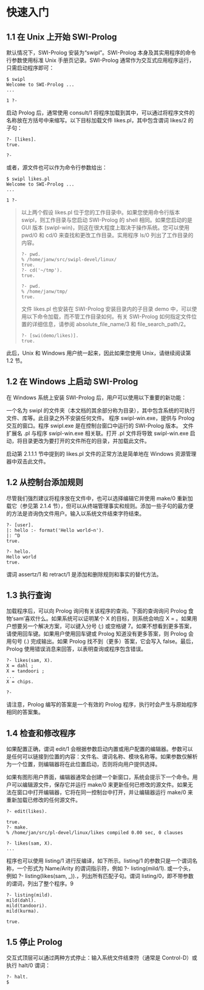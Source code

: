 # 快速入门

## 1.1 在 Unix 上开始 SWI-Prolog

默认情况下，SWI-Prolog 安装为“swipl”。SWI-Prolog 本身及其实用程序的命令行参数使用标准 Unix 手册页记录。SWI-Prolog 通常作为交互式应用程序运行，只需启动程序即可：

```shell
$ swipl
Welcome to SWI-Prolog ...
...

1 ?-
```

启动 Prolog 后，通常使用 consult/1 将程序加载到其中，可以通过将程序文件的名称放在方括号中来缩写。以下目标加载文件 likes.pl，其中包含谓词 likes/2 的子句：

```shell
?- [likes].
true.

?-
```

或者，源文件也可以作为命令行参数给出：

```shell
$ swipl likes.pl
Welcome to SWI-Prolog ...
...

1 ?-
```

> 以上两个假设 likes.pl 位于您的工作目录中。如果您使用命令行版本 swipl，则工作目录与您启动 SWI-Prolog 的 shell 相同。如果您启动的是 GUI 版本 (swipl-win)，则这在很大程度上取决于操作系统。您可以使用 pwd/0 和 cd/0 来查找和更改工作目录。实用程序 ls/0 列出了工作目录的内容。
>
> ```shell
> ?- pwd.
> % /home/janw/src/swipl-devel/linux/
> true.
> ?- cd('~/tmp').
> true.
>
> ?- pwd.
> % /home/janw/tmp/
> true.
> ```
>
> 文件 likes.pl 也安装在 SWI-Prolog 安装目录内的子目录 demo 中，可以使用以下命令加载，而不管工作目录如何。有关 SWI-Prolog 如何指定文件位置的详细信息，请参阅 absolute_file_name/3 和 file_search_path/2。
>
> ```shell
> ?- [swi(demo/likes)].
> true.
> ```

此后，Unix 和 Windows 用户统一起来，因此如果您使用 Unix，请继续阅读第 1.2 节。

## 1.2 在 Windows 上启动 SWI-Prolog

在 Windows 系统上安装 SWI-Prolog 后，用户可以使用以下重要的新功能：

一个名为 swipl 的文件夹（本文档的其余部分称为目录），其中包含系统的可执行文件、库等。此目录之外不安装任何文件。
程序 swipl-win.exe，提供与 Prolog 交互的窗口。程序 swipl.exe 是在控制台窗口中运行的 SWI-Prolog 版本。
文件扩展名 .pl 与程序 swipl-win.exe 相关联。打开 .pl 文件将导致 swipl-win.exe 启动，将目录更改为要打开的文件所在的目录，并加载此文件。

启动第 2.1.1.1 节中提到的 likes.pl 文件的正常方法是简单地在 Windows 资源管理器中双击此文件。

## 1.2 从控制台添加规则
尽管我们强烈建议将程序放在文件中，也可以选择编辑它并使用 make/0 重新加载它（参见第 2.1.4 节），但可以从终端管理事实和规则。添加一些子句的最方便的方法是咨询伪文件用户。输入以系统文件结束字符结束。

```shell
?- [user].
|: hello :- format('Hello world~n').
|: ^D
true.

?- hello.
Hello world
true.
```

谓词 assertz/1 和 retract/1 是添加和删除规则和事实的替代方法。

## 1.3 执行查询

加载程序后，可以向 Prolog 询问有关该程序的查询。下面的查询询问 Prolog 食物‘sam’喜欢什么。如果系统可以证明某个 X 的目标，则系统会响应 X = <value>。如果用户想要另一个解决方案，可以键入分号 (;) 或空格键 7。如果不想看到更多答案，请使用回车键。如果用户使用回车键或 Prolog 知道没有更多答案，则 Prolog 会用句号 (.) 完成输出。如果 Prolog 找不到（更多）答案，它会写入 false。最后，Prolog 使用错误消息来回答，以表明查询或程序包含错误。

```shell
?- likes(sam, X).
X = dahl ;
X = tandoori ;
...
X = chips.

?-
```

请注意，Prolog 编写的答案是一个有效的 Prolog 程序，执行时会产生与原始程序相同的答案集。

## 1.4 检查和修改程序

如果配置正确，谓词 edit/1 会根据参数启动内置或用户配置的编辑器。参数可以是任何可以链接到位置的内容：文件名、谓词名称、模块名称等。如果参数仅解析为一个位置，则编辑器将在此位置启动，否则将向用户提供选择。

如果有图形用户界面，编辑器通常会创建一个新窗口，系统会提示下一个命令。用户可以编辑源文件，保存它并运行 make/0 来更新任何已修改的源文件。如果无法在窗口中打开编辑器，它将在同一控制台中打开，并让编辑器运行 make/0 来重新加载已修改的任何源文件。

```shell
?- edit(likes).

true.
?- make.
% /home/jan/src/pl-devel/linux/likes compiled 0.00 sec, 0 clauses

?- likes(sam, X).
...
```

程序也可以使用 listing/1 进行反编译，如下所示。listing/1 的参数只是一个谓词名称，一个形式为 Name/Arity 的谓词指示符，例如 ?- listing(mild/1). 或一个头，例如 ?- listing(likes(sam, _)).，列出所有匹配子句。谓词 listing/0，即不带参数的谓词，列出了整个程序。9

```shell
?- listing(mild).
mild(dahl).
mild(tandoori).
mild(kurma).

true.
```

## 1.5 停止 Prolog

交互式顶层可以通过两种方式停止：输入系统文件结束符（通常是 Control-D）或执行 halt/0 谓词：

```shell
?- halt.
$
```
